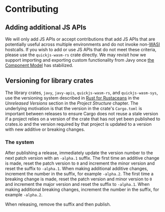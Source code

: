 # Contributing

## Adding additional JS APIs

We will only add JS APIs or accept contributions that add JS APIs that are potentially useful across multiple environments and do not invoke non-[WASI](https://wasi.dev/) hostcalls. If you wish to add or use JS APIs that do not meet these criteria, please use the `quickjs-wasm-rs` crate directly. We may revisit how we support importing and exporting custom functionality from Javy once [the Component Model](https://github.com/WebAssembly/component-model) has stabilized.

## Versioning for library crates

The library crates, `javy`, `javy-apis`, `quickjs-wasm-rs`, and `quickjs-wasm-sys`, use the versioning system described in [Rust for Rustaceans](https://rust-for-rustaceans.com/) in the _Unreleased Versions_ section in the _Project Structure_ chapter. The underlying motivation is that the version in the crate's `Cargo.toml` is important between releases to ensure Cargo does not reuse a stale version if a project relies on a version of the crate that has not yet been published to crates.io and the version required by that project is updated to a version with new additive or breaking changes.

### The system

After publishing a release, immediately update the version number to the next patch version with an `-alpha.1` suffix. The first time an additive change is made, reset the patch version to `0` and increment the minor version and reset the suffix to `-alpha.1`. When making additional additive changes, increment the number in the suffix, for example `-alpha.2`. The first time a breaking change is made, reset the patch version and minor version to `0` and increment the major version and reset the suffix to `-alpha.1`. When making additional breaking changes, increment the number in the suffix, for example `-alpha.2`.

When releasing, remove the suffix and then publish.

